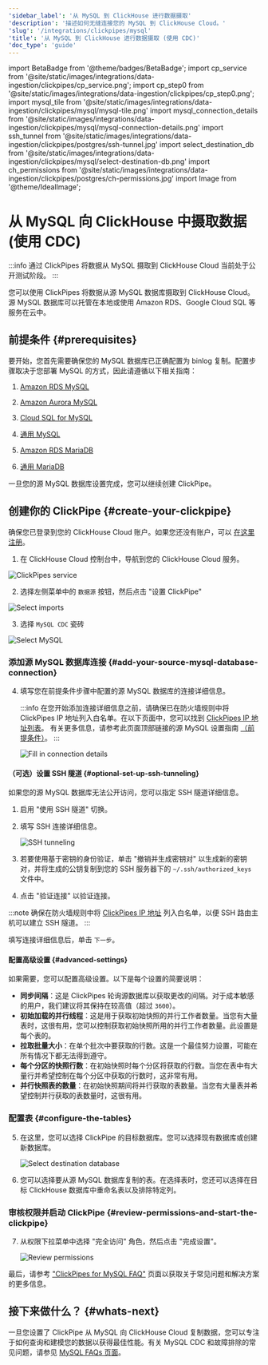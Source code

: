 ```yaml
---
'sidebar_label': '从 MySQL 到 ClickHouse 进行数据摄取'
'description': '描述如何无缝连接您的 MySQL 到 ClickHouse Cloud。'
'slug': '/integrations/clickpipes/mysql'
'title': '从 MySQL 到 ClickHouse 进行数据摄取 (使用 CDC)'
'doc_type': 'guide'
---
```


import BetaBadge from '@theme/badges/BetaBadge';
import cp_service from '@site/static/images/integrations/data-ingestion/clickpipes/cp_service.png';
import cp_step0 from '@site/static/images/integrations/data-ingestion/clickpipes/cp_step0.png';
import mysql_tile from '@site/static/images/integrations/data-ingestion/clickpipes/mysql/mysql-tile.png'
import mysql_connection_details from '@site/static/images/integrations/data-ingestion/clickpipes/mysql/mysql-connection-details.png'
import ssh_tunnel from '@site/static/images/integrations/data-ingestion/clickpipes/postgres/ssh-tunnel.jpg'
import select_destination_db from '@site/static/images/integrations/data-ingestion/clickpipes/mysql/select-destination-db.png'
import ch_permissions from '@site/static/images/integrations/data-ingestion/clickpipes/postgres/ch-permissions.jpg'
import Image from '@theme/IdealImage';


# 从 MySQL 向 ClickHouse 中摄取数据 (使用 CDC)

<BetaBadge/>

:::info
通过 ClickPipes 将数据从 MySQL 摄取到 ClickHouse Cloud 当前处于公开测试阶段。
:::

您可以使用 ClickPipes 将数据从源 MySQL 数据库摄取到 ClickHouse Cloud。源 MySQL 数据库可以托管在本地或使用 Amazon RDS、Google Cloud SQL 等服务在云中。

## 前提条件 {#prerequisites}

要开始，您首先需要确保您的 MySQL 数据库已正确配置为 binlog 复制。配置步骤取决于您部署 MySQL 的方式，因此请遵循以下相关指南：

1. [Amazon RDS MySQL](./mysql/source/rds)

2. [Amazon Aurora MySQL](./mysql/source/aurora)

3. [Cloud SQL for MySQL](./mysql/source/gcp)

4. [通用 MySQL](./mysql/source/generic)

5. [Amazon RDS MariaDB](./mysql/source/rds_maria)

6. [通用 MariaDB](./mysql/source/generic_maria)

一旦您的源 MySQL 数据库设置完成，您可以继续创建 ClickPipe。

## 创建你的 ClickPipe {#create-your-clickpipe}

确保您已登录到您的 ClickHouse Cloud 账户。如果您还没有账户，可以 [在这里注册](https://cloud.clickhouse.com/)。

[//]: # (   TODO update image here)
1. 在 ClickHouse Cloud 控制台中，导航到您的 ClickHouse Cloud 服务。

<Image img={cp_service} alt="ClickPipes service" size="lg" border/>

2. 选择左侧菜单中的 `数据源` 按钮，然后点击 "设置 ClickPipe"

<Image img={cp_step0} alt="Select imports" size="lg" border/>

3. 选择 `MySQL CDC` 瓷砖

<Image img={mysql_tile} alt="Select MySQL" size="lg" border/>

### 添加源 MySQL 数据库连接 {#add-your-source-mysql-database-connection}

4. 填写您在前提条件步骤中配置的源 MySQL 数据库的连接详细信息。

   :::info
   在您开始添加连接详细信息之前，请确保已在防火墙规则中将 ClickPipes IP 地址列入白名单。在以下页面中，您可以找到 [ClickPipes IP 地址列表](../index.md#list-of-static-ips)。
   有关更多信息，请参考此页面顶部链接的源 MySQL 设置指南 [（前提条件）](#prerequisites)。
   :::

   <Image img={mysql_connection_details} alt="Fill in connection details" size="lg" border/>

#### （可选）设置 SSH 隧道 {#optional-set-up-ssh-tunneling}

如果您的源 MySQL 数据库无法公开访问，您可以指定 SSH 隧道详细信息。

1. 启用 "使用 SSH 隧道" 切换。
2. 填写 SSH 连接详细信息。

   <Image img={ssh_tunnel} alt="SSH tunneling" size="lg" border/>

3. 若要使用基于密钥的身份验证，单击 "撤销并生成密钥对" 以生成新的密钥对，并将生成的公钥复制到您的 SSH 服务器下的 `~/.ssh/authorized_keys` 文件中。
4. 点击 "验证连接" 以验证连接。

:::note
确保在防火墙规则中将 [ClickPipes IP 地址](../clickpipes#list-of-static-ips) 列入白名单，以便 SSH 路由主机可以建立 SSH 隧道。
:::

填写连接详细信息后，单击 `下一步`。

#### 配置高级设置 {#advanced-settings}

如果需要，您可以配置高级设置。以下是每个设置的简要说明：

- **同步间隔**：这是 ClickPipes 轮询源数据库以获取更改的间隔。对于成本敏感的用户，我们建议将其保持在较高值（超过 `3600`）。
- **初始加载的并行线程**：这是用于获取初始快照的并行工作者数量。当您有大量表时，这很有用，您可以控制获取初始快照所用的并行工作者数量。此设置是每个表的。
- **拉取批量大小**：在单个批次中要获取的行数。这是一个最佳努力设置，可能在所有情况下都无法得到遵守。
- **每个分区的快照行数**：在初始快照时每个分区将获取的行数。当您在表中有大量行并希望控制在每个分区中获取的行数时，这非常有用。
- **并行快照表的数量**：在初始快照期间将并行获取的表数量。当您有大量表并希望控制并行获取的表数量时，这很有用。

### 配置表 {#configure-the-tables}

5. 在这里，您可以选择 ClickPipe 的目标数据库。您可以选择现有数据库或创建新数据库。

   <Image img={select_destination_db} alt="Select destination database" size="lg" border/>

6. 您可以选择要从源 MySQL 数据库复制的表。在选择表时，您还可以选择在目标 ClickHouse 数据库中重命名表以及排除特定列。

### 审核权限并启动 ClickPipe {#review-permissions-and-start-the-clickpipe}

7. 从权限下拉菜单中选择 "完全访问" 角色，然后点击 "完成设置"。

   <Image img={ch_permissions} alt="Review permissions" size="lg" border/>

最后，请参考 ["ClickPipes for MySQL FAQ"](/integrations/clickpipes/mysql/faq) 页面以获取关于常见问题和解决方案的更多信息。

## 接下来做什么？ {#whats-next}

[//]: # "TODO Write a MySQL-specific migration guide and best practices similar to the existing one for PostgreSQL. The current migration guide points to the MySQL table engine, which is not ideal."

一旦您设置了 ClickPipe 从 MySQL 向 ClickHouse Cloud 复制数据，您可以专注于如何查询和建模您的数据以获得最佳性能。有关 MySQL CDC 和故障排除的常见问题，请参见 [MySQL FAQs 页面](/integrations/data-ingestion/clickpipes/mysql/faq.md)。
